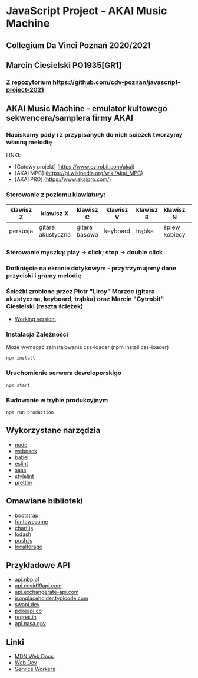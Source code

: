 # JavaScript Project - AKAI Music Machine
## Collegium Da Vinci Poznań 2020/2021
## Marcin Ciesielski PO1935[GR1]
### Z repozytorium https://github.com/cdv-poznan/javascript-project-2021
## AKAI Music Machine - emulator  kultowego sekwencera/samplera firmy AKAI
### Naciskamy pady i z przypisanych do nich ścieżek tworzymy własną melodię
LINKI:
* [Gotowy projekt] (https://www.cytrobit.com/akai)
* [AKAI MPC] (https://pl.wikipedia.org/wiki/Akai_MPC)
* [AKAI PRO] (https://www.akaipro.com/)
### Sterowanie z poziomu klawiatury:
klawisz Z | klawisz X | klawisz C | klawisz V | klawisz B | klawisz N | klawisz M | klawisz K | klawisz L
-------- | -------- | ---------- | -------- | ------ | -------- | -------- | -------- | --------
perkusja | gitara akustyczna | gitara basowa | keyboard | trąbka | śpiew kobiecy | Beatbox 1 | Beatbox 2 | chór
### Sterowanie myszką: play -> click; stop -> double click
### Dotknięcie na ekranie dotykowym - przytrzymujemy dane przyciski i gramy melodię
### Ścieżki zrobione przez Piotr "Liroy" Marzec (gitara akustyczna, keyboard, trąbka) oraz Marcin "Cytrobit" Ciesielski (reszta ścieżek)

* [Working version:](https://www.cytrobit.com/akai)

### Instalacja Zależności

Może wymagać zainstalowania css-loader (npm install css-loader)

```shell
npm install
```

### Uruchomienie serwera deweloperskigo

```shell
npm start
```

### Budowanie w trybie produkcyjnym

```shell
npm run production
```

## Wykorzystane narzędzia
* [node](https://nodejs.org/en/)
* [webpack](https://webpack.js.org/)
* [babel](https://babeljs.io/)
* [eslint](https://eslint.org/)
* [sass](https://sass-lang.com/)
* [stylelint](https://stylelint.io/)
* [prettier](https://prettier.io/)

## Omawiane biblioteki
* [bootstrap](https://getbootstrap.com/)
* [fontawesome](https://fontawesome.com/)
* [chart.js](https://www.chartjs.org/)
* [lodash](https://lodash.com/)
* [push.js](https://pushjs.org/)
* [localforage](https://localforage.github.io/localForage/)

## Przykładowe API
* [api.nbp.pl](http://api.nbp.pl/)
* [api.covid19api.com](https://api.covid19api.com/)
* [api.exchangerate-api.com](https://api.exchangerate-api.com)
* [jsonplaceholder.typicode.com](https://jsonplaceholder.typicode.com/)
* [swapi.dev](https://swapi.dev)
* [pokeapi.co](https://pokeapi.co/)
* [reqres.in](https://reqres.in/)
* [api.nasa.gov](https://api.nasa.gov)

## Linki
* [MDN Web Docs](https://developer.mozilla.org/)
* [Web Dev](https://web.dev/)
* [Service Workers](https://serviceworke.rs/)
